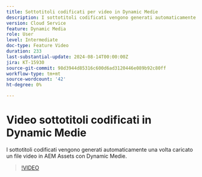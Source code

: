 ```yaml
---
title: Sottotitoli codificati per video in Dynamic Medie
description: I sottotitoli codificati vengono generati automaticamente una volta caricato un file video in Dynamic Medie.
version: Cloud Service
feature: Dynamic Media
role: User
level: Intermediate
doc-type: Feature Video
duration: 233
last-substantial-update: 2024-08-14T00:00:00Z
jira: KT-15930
source-git-commit: 98d3944d85316c600d6ad3120446e089b92c80ff
workflow-type: tm+mt
source-wordcount: '42'
ht-degree: 0%

---
```



# Video sottotitoli codificati in Dynamic Medie

I sottotitoli codificati vengono generati automaticamente una volta caricato un file video in AEM Assets con Dynamic Medie.

>[!VIDEO](https://video.tv.adobe.com/v/3432627/?learn=on)
